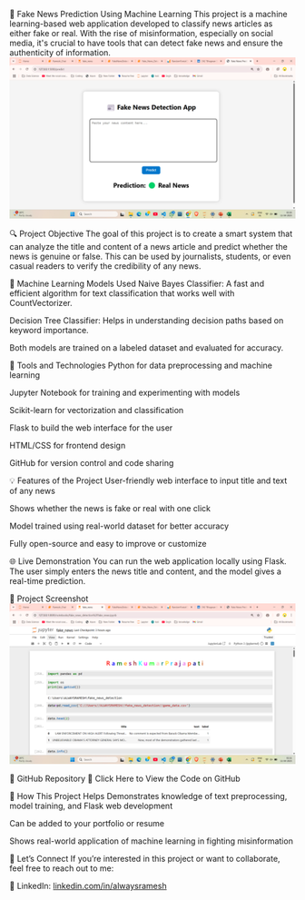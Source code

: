📰 Fake News Prediction Using Machine Learning
This project is a machine learning-based web application developed to classify news articles as either fake or real. With the rise of misinformation, especially on social media, it's crucial to have tools that can detect fake news and ensure the authenticity of information.
![Fake News Detector UI](https://github.com/alwaysramesh/fake-news-prediction/blob/main/Screenshot%20(552).png)

🔍 Project Objective
The goal of this project is to create a smart system that can analyze the title and content of a news article and predict whether the news is genuine or false. This can be used by journalists, students, or even casual readers to verify the credibility of any news.

🧠 Machine Learning Models Used
Naive Bayes Classifier: A fast and efficient algorithm for text classification that works well with CountVectorizer.

Decision Tree Classifier: Helps in understanding decision paths based on keyword importance.

Both models are trained on a labeled dataset and evaluated for accuracy.

🧰 Tools and Technologies
Python for data preprocessing and machine learning

Jupyter Notebook for training and experimenting with models

Scikit-learn for vectorization and classification

Flask to build the web interface for the user

HTML/CSS for frontend design

GitHub for version control and code sharing

💡 Features of the Project
User-friendly web interface to input title and text of any news

Shows whether the news is fake or real with one click

Model trained using real-world dataset for better accuracy

Fully open-source and easy to improve or customize

🌐 Live Demonstration
You can run the web application locally using Flask. The user simply enters the news title and content, and the model gives a real-time prediction.

📸 Project Screenshot
![Fake News Detector UI](https://github.com/alwaysramesh/fake-news-prediction/blob/main/Screenshot%20(541).png)

🔗 GitHub Repository
🔗 Click Here to View the Code on GitHub

📍 How This Project Helps
Demonstrates knowledge of text preprocessing, model training, and Flask web development

Can be added to your portfolio or resume

Shows real-world application of machine learning in fighting misinformation

📢 Let’s Connect
If you’re interested in this project or want to collaborate, feel free to reach out to me:

📘 LinkedIn: [linkedin.com/in/alwaysramesh](https://www.linkedin.com/in/rameshkukmarprajapati/)
